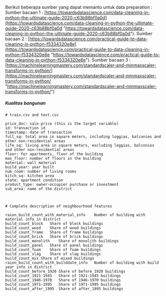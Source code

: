 Berikut beberapa sumber yang dapat memantu untuk data preparation :
Sumber bacaan 1 : [https://towardsdatascience.com/data-cleaning-in-python-the-ultimate-guide-2020-c63b88bf0a0d](https://towardsdatascience.com/data-cleaning-in-python-the-ultimate-guide-2020-c63b88bf0a0d "https://towardsdatascience.com/data-cleaning-in-python-the-ultimate-guide-2020-c63b88bf0a0d"). 
Sumber bacaan 2 : [https://towardsdatascience.com/practical-guide-to-data-cleaning-in-python-f5334320e8e](https://towardsdatascience.com/practical-guide-to-data-cleaning-in-python-f5334320e8e "https://towardsdatascience.com/practical-guide-to-data-cleaning-in-python-f5334320e8e"). 
Sumber bacaan 3 : [https://machinelearningmastery.com/standardscaler-and-minmaxscaler-transforms-in-python/](https://machinelearningmastery.com/standardscaler-and-minmaxscaler-transforms-in-python/ "https://machinelearningmastery.com/standardscaler-and-minmaxscaler-transforms-in-python/")


##### Kualitas bangunan
```
# train.csv and test.csv

price_doc: sale price (this is the target variable)
id: transaction id
timestamp: date of transaction
full_sq: total area in square meters, including loggias, balconies and other non-residential areas
life_sq: living area in square meters, excluding loggias, balconies and other non-residential areas
floor: for apartments, floor of the building
max_floor: number of floors in the building
material: wall material
build_year: year built
num_room: number of living rooms
kitch_sq: kitchen area
state: apartment condition
product_type: owner-occupier purchase or investment
sub_area: name of the district



# Complete description of neighbourhood features

raion_build_count_with_material_info	Number of building with material info in district
build_count_block	Share of block buildings
build_count_wood	Share of wood buildings
build_count_frame	Share of frame buildings
build_count_brick	Share of brick buildings
build_count_monolith	Share of monolith buildings
build_count_panel	Share of panel buildings
build_count_foam	Share of foam buildings
build_count_slag	Share of slag buildings
build_count_mix	Share of mixed buildings
raion_build_count_with_builddate_info	Number of building with build year info in district
build_count_before_1920	Share of before_1920 buildings
build_count_1921-1945	Share of 1921-1945 buildings
build_count_1946-1970	Share of 1946-1970 buildings
build_count_1971-1995	Share of 1971-1995 buildings
build_count_after_1995	Share of after_1995 buildings


```
